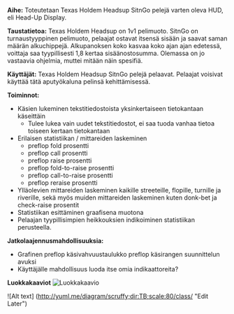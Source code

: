 **Aihe:** Toteutetaan Texas Holdem Headsup SitnGo pelejä varten oleva HUD, eli Head-Up Display.

**Taustatietoa:** Texas Holdem Headsup on 1v1 pelimuoto. SitnGo on turnaustyyppinen pelimuoto, pelaajat ostavat itsensä sisään ja saavat saman määrän alkuchippejä. Alkupanoksen koko kasvaa koko ajan ajan edetessä, voittaja saa tyypillisesti 1,8 kertaa sisäänostosumma. Olemassa on jo vastaavia ohjelmia, muttei mitään näin spesifiä.

**Käyttäjät:** Texas Holdem Headsup SitnGo pelejä pelaavat. Pelaajat voisivat käyttää tätä aputyökaluna pelinsä kehittämisessä.

**Toiminnot:**
* Käsien lukeminen tekstitiedostoista yksinkertaiseen tietokantaan käseittäin
  * Tulee lukea vain uudet tekstitiedostot, ei saa tuoda vanhaa tietoa toiseen kertaan tietokantaan
* Erilaisen statistiikan / mittareiden laskeminen
  * preflop fold prosentti
  * preflop call prosentti
  * preflop raise prosentti
  * preflop fold-to-raise prosentti
  * preflop call-to-raise prosentti
  * preflop reraise prosentti
* Ylläolevien mittareiden laskeminen kaikille streeteille, flopille, turnille ja riverille, sekä myös muiden mittareiden laskeminen kuten donk-bet ja check-raise prosentit
* Statistiikan esittäminen graafisena muotona
* Pelaajan tyypillisimpien heikkouksien indikoiminen statistiikan perusteella.

**Jatkolaajennusmahdollisuuksia:**
* Grafinen preflop käsivahvuustaulukko preflop käsirangen suunnittelun avuksi
* Käyttäjälle mahdollisuus luoda itse omia indikaattoreita?

**Luokkakaaviot**
![Luokkakaavio](/MaarittelyvaiheenLuokkakaavio.jpg)

![Alt text] (http://yuml.me/diagram/scruffy;dir:TB;scale:80/class/ "Edit Later")
